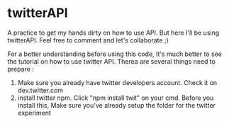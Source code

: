 # twitterAPI
A practice to get my hands dirty on how to use API. But here I'll be using twitterAPI. Feel free to comment and let's collaborate ;)

For a better understanding before using this code, It's much better to see the tutorial on how to use twitter API.
Therea are several things need to prepare :
 1. Make sure you already have twitter developers account. Check it on dev.twitter.com
 2. install twitter npm. Click "npm install twit" on your cmd. Before you install this, Make sure you've already setup the folder for 
    the twitter experiment
